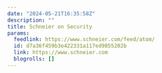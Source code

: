 ```yaml
---
date: "2024-05-21T16:35:58Z"
description: ""
title: Schneier on Security
params:
  feedlink: https://www.schneier.com/feed/atom/
  id: d7a36f459b3e422331a117ed9855202b
  link: https://www.schneier.com
  blogrolls: []
---
```

